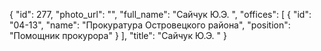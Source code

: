 {
    "id": 277,
    "photo_url": "",
    "full_name": "Сайчук Ю.Э. ",
    "offices": [
        {
            "id": "04-13",
            "name": "Прокуратура Островецкого района",
            "position": "Помощник прокурора"
        }
    ],
    "title": "Сайчук Ю.Э. "
}